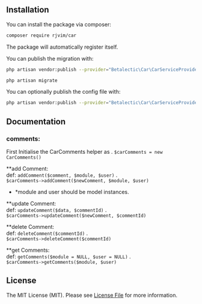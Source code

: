 ## Installation

You can install the package via composer:

``` bash
composer require rjvim/car
```

The package will automatically register itself.

You can publish the migration with:
```bash
php artisan vendor:publish --provider="Betalectic\Car\CarServiceProvider" --tag="migrations"
```

```bash
php artisan migrate
```

You can optionally publish the config file with:
```bash
php artisan vendor:publish --provider="Betalectic\Car\CarServiceProvider" --tag="config"
```

## Documentation

### comments:
 First Initialise the CarComments helper as . 
 ```$carComments = new CarComments()```
 
 **add Comment:   
     def: `addComment($comment, $module, $user)` . </br>
  ```$carComments->addComment($newComment, $module, $user)```
  
  - *module and user should be model instances.
  
 **update Comment:  
      def: `updateComment($data, $commentId)` . </br>
   ```$carComments->updateComment($newComment, $commentId)```
 
 **delete Comment:  
   def: `deleteComment($commentId)` . </br>
   ```$carComments->deleteComment($commentId)```
   
 **get Comments:  
      def: `getComments($module = NULL, $user = NULL)` . </br>
      ```$carComments->getComments($module, $user)```
   

## License

The MIT License (MIT). Please see [License File](LICENSE.md) for more information.
